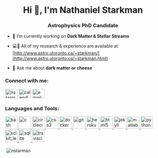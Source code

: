 <h1 align="center">Hi 👋, I'm Nathaniel Starkman</h1>
<h3 align="center">Astrophysics PhD Candidate</h3>

<!-- <p align="left"> <img src="https://komarev.com/ghpvc/?username=nstarman&label=Profile%20views&color=0e75b6&style=flat" alt="nstarman" /> </p> -->

<!-- <p align="left"> <a href="https://github.com/ryo-ma/github-profile-trophy"><img src="https://github-profile-trophy.vercel.app/?username=nstarman" alt="nstarman" /></a> </p> -->

- 🔭 I’m currently working on **Dark Matter & Stellar Streams**

- 💻📄 All of my research & experience are available at [http://www.astro.utoronto.ca/~starkman/](http://www.astro.utoronto.ca/~starkman.html)

- 💬 Ask me about **dark matter or cheese**

<h3 align="left">Connect with me:</h3>
<p align="left">
<!-- <a href="https://linkedin.com/in/nathanielstarkman@gmail.com" target="blank"><img align="center" src="https://cdn.jsdelivr.net/npm/simple-icons@3.0.1/icons/linkedin.svg" alt="nathanielstarkman@gmail.com" height="30" width="40" /></a>  -->
<a href="https://stackoverflow.com/users/nstarman" target="blank"><img align="center" src="https://cdn.jsdelivr.net/npm/simple-icons@3.0.1/icons/stackoverflow.svg" alt="nstarman" height="30" width="40" /></a>
<a href="https://calendly.com/nathanielstarkman" target="blank"><img align="center" src="http://cdn.onlinewebfonts.com/svg/img_134220.svg" alt="calendly" height="30" width="40" /></a>
<a href="mailto:n.starkman@mail.utoronto.ca" target="blank"><img align="center" src="https://image.flaticon.com/icons/svg/80/80599.svg" alt="email" height="30" width="40" /></a>
</p>

<h3 align="left">Languages and Tools:</h3>
<p align="left"> <a href="https://www.gnu.org/software/bash/" target="_blank"> <img src="https://www.vectorlogo.zone/logos/gnu_bash/gnu_bash-icon.svg" alt="bash" width="40" height="40"/> </a> <a href="https://www.cprogramming.com/" target="_blank"> <img src="https://devicons.github.io/devicon/devicon.git/icons/c/c-original.svg" alt="c" width="40" height="40"/> </a> <a href="https://circleci.com" target="_blank"> <img src="https://www.vectorlogo.zone/logos/circleci/circleci-icon.svg" alt="circleci" width="40" height="40"/> </a> <a href="https://www.w3schools.com/css/" target="_blank"> <img src="https://devicons.github.io/devicon/devicon.git/icons/css3/css3-original-wordmark.svg" alt="css3" width="40" height="40"/> </a> <a href="https://www.docker.com/" target="_blank"> <img src="https://devicons.github.io/devicon/devicon.git/icons/docker/docker-original-wordmark.svg" alt="docker" width="40" height="40"/> </a> <a href="https://git-scm.com/" target="_blank"> <img src="https://www.vectorlogo.zone/logos/git-scm/git-scm-icon.svg" alt="git" width="40" height="40"/> </a> <a href="https://heroku.com" target="_blank"> <img src="https://www.vectorlogo.zone/logos/heroku/heroku-icon.svg" alt="heroku" width="40" height="40"/> </a> <a href="https://www.w3.org/html/" target="_blank"> <img src="https://devicons.github.io/devicon/devicon.git/icons/html5/html5-original-wordmark.svg" alt="html5" width="40" height="40"/> </a> <a href="https://jekyllrb.com/" target="_blank"> <img src="https://www.vectorlogo.zone/logos/jekyllrb/jekyllrb-icon.svg" alt="jekyll" width="40" height="40"/> </a> <a href="https://www.mathworks.com/" target="_blank"> <img src="https://raw.githubusercontent.com/simple-icons/simple-icons/master/icons/mathworks.svg" alt="matlab" width="40" height="40"/> </a> <a href="https://www.python.org" target="_blank"> <img src="https://devicons.github.io/devicon/devicon.git/icons/python/python-original.svg" alt="python" width="40" height="40"/> </a> <a href="https://scikit-learn.org/" target="_blank"> <img src="https://upload.wikimedia.org/wikipedia/commons/0/05/Scikit_learn_logo_small.svg" alt="scikit_learn" width="40" height="40"/> </a> <a href="https://www.sqlite.org/" target="_blank"> <img src="https://www.vectorlogo.zone/logos/sqlite/sqlite-icon.svg" alt="sqlite" width="40" height="40"/> </a> <a href="https://travis-ci.org" target="_blank"> <img src="https://www.vectorlogo.zone/logos/travis-ci/travis-ci-icon.svg" alt="travisci" width="40" height="40"/> </a> </p>

<!-- <p><img align="left" src="https://github-readme-stats.vercel.app/api/top-langs?username=nstarman&show_icons=true&locale=en&layout=compact" alt="nstarman" /></p> -->

<p>&nbsp;<img align="center" src="https://github-readme-stats.vercel.app/api?username=nstarman&show_icons=true&locale=en" alt="nstarman" /></p>


